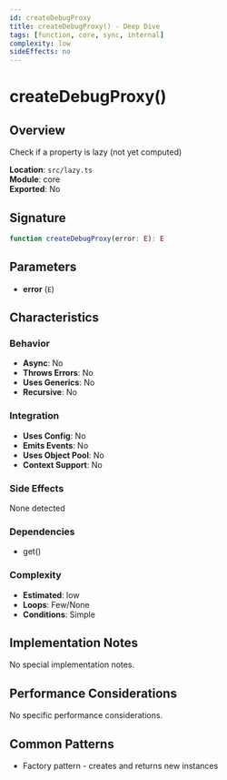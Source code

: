 ```yaml
---
id: createDebugProxy
title: createDebugProxy() - Deep Dive
tags: [function, core, sync, internal]
complexity: low
sideEffects: no
---
```


# createDebugProxy()

## Overview
Check if a property is lazy (not yet computed)

**Location**: `src/lazy.ts`  
**Module**: core  
**Exported**: No  

## Signature
```typescript
function createDebugProxy(error: E): E
```

## Parameters
- **error** (`E`)

## Characteristics

### Behavior
- **Async**: No
- **Throws Errors**: No
- **Uses Generics**: No
- **Recursive**: No

### Integration
- **Uses Config**: No
- **Emits Events**: No
- **Uses Object Pool**: No
- **Context Support**: No

### Side Effects
None detected

### Dependencies
- get()

### Complexity
- **Estimated**: low
- **Loops**: Few/None
- **Conditions**: Simple



## Implementation Notes
No special implementation notes.

## Performance Considerations
No specific performance considerations.

## Common Patterns
- Factory pattern - creates and returns new instances
